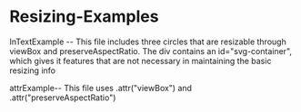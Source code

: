 # Resizing-Examples

InTextExample --
	      This file includes three circles that are resizable through viewBox and preserveAspectRatio. The div contains an id="svg-container", which gives it features that are not necessary in maintaining the basic resizing info

attrExample--
	This file uses .attr("viewBox") and .attr("preserveAspectRatio")